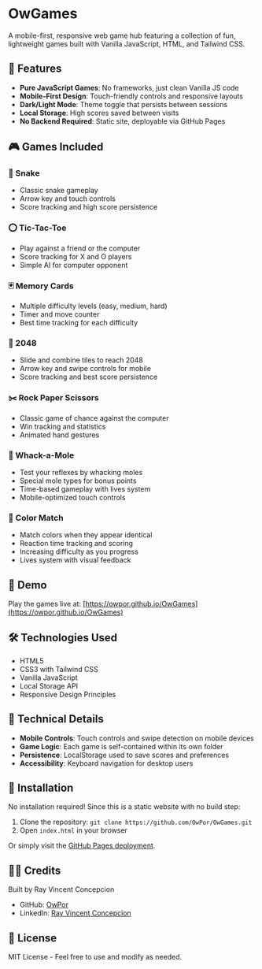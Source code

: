 # OwGames

A mobile-first, responsive web game hub featuring a collection of fun, lightweight games built with Vanilla JavaScript, HTML, and Tailwind CSS.

## 📱 Features

- **Pure JavaScript Games**: No frameworks, just clean Vanilla JS code
- **Mobile-First Design**: Touch-friendly controls and responsive layouts
- **Dark/Light Mode**: Theme toggle that persists between sessions
- **Local Storage**: High scores saved between visits
- **No Backend Required**: Static site, deployable via GitHub Pages

## 🎮 Games Included

### 🐍 Snake
- Classic snake gameplay
- Arrow key and touch controls
- Score tracking and high score persistence

### ⭕ Tic-Tac-Toe
- Play against a friend or the computer
- Score tracking for X and O players
- Simple AI for computer opponent

### 🃏 Memory Cards
- Multiple difficulty levels (easy, medium, hard)
- Timer and move counter
- Best time tracking for each difficulty

### 🎲 2048
- Slide and combine tiles to reach 2048
- Arrow key and swipe controls for mobile
- Score tracking and best score persistence

### ✂️ Rock Paper Scissors
- Classic game of chance against the computer
- Win tracking and statistics
- Animated hand gestures

### 🔨 Whack-a-Mole
- Test your reflexes by whacking moles
- Special mole types for bonus points
- Time-based gameplay with lives system
- Mobile-optimized touch controls

### 🎨 Color Match
- Match colors when they appear identical
- Reaction time tracking and scoring
- Increasing difficulty as you progress
- Lives system with visual feedback

## 🚀 Demo

Play the games live at: [https://owpor.github.io/OwGames](https://owpor.github.io/OwGames)

## 🛠️ Technologies Used

- HTML5
- CSS3 with Tailwind CSS
- Vanilla JavaScript
- Local Storage API
- Responsive Design Principles

## 🧠 Technical Details

- **Mobile Controls**: Touch controls and swipe detection on mobile devices
- **Game Logic**: Each game is self-contained within its own folder
- **Persistence**: LocalStorage used to save scores and preferences
- **Accessibility**: Keyboard navigation for desktop users

## 🔧 Installation

No installation required! Since this is a static website with no build step:

1. Clone the repository: `git clone https://github.com/OwPor/OwGames.git`
2. Open `index.html` in your browser

Or simply visit the [GitHub Pages deployment](https://owpor.github.io/OwGames).

## 👨‍💻 Credits

Built by Ray Vincent Concepcion

- GitHub: [OwPor](https://github.com/OwPor)
- LinkedIn: [Ray Vincent Concepcion](https://linkedin.com/in/your-linkedin)

## 📄 License

MIT License - Feel free to use and modify as needed.
